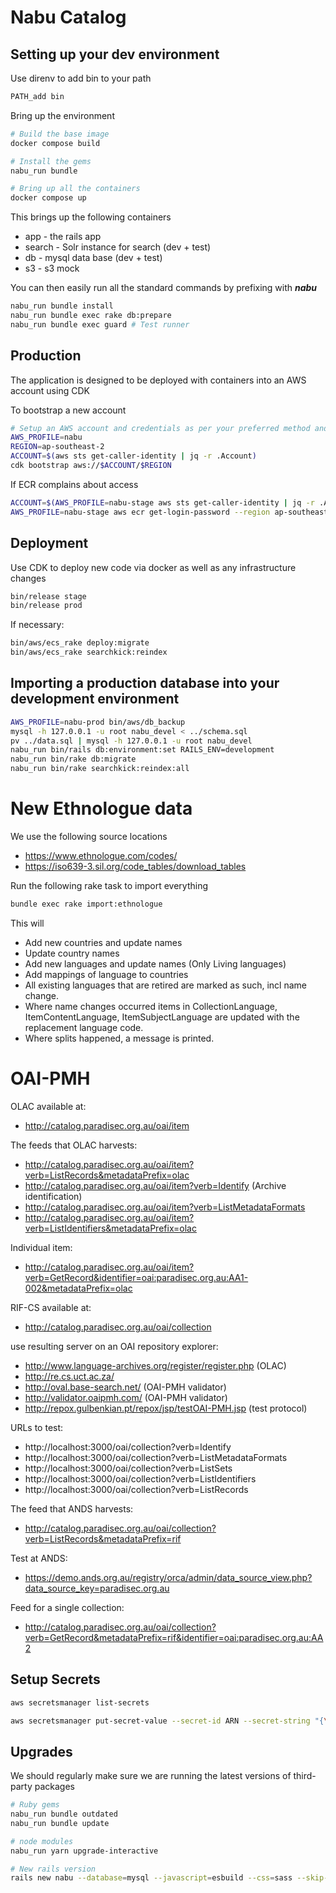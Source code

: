 # Nabu Catalog

## Setting up your dev environment

Use direnv to add bin to your path
```bash
PATH_add bin
```

Bring up the environment

```bash
# Build the base image
docker compose build

# Install the gems
nabu_run bundle

# Bring up all the containers
docker compose up
```

This brings up the following containers
* app - the rails app
* search - Solr instance for search (dev + test)
* db - mysql data base (dev + test)
* s3 - s3 mock

You can then easily run all the standard commands by prefixing with ***nabu***

``` bash
nabu_run bundle install
nabu_run bundle exec rake db:prepare
nabu_run bundle exec guard # Test runner
```

## Production

The application is designed to be deployed with containers into an AWS account using CDK

To bootstrap a new account

```bash
# Setup an AWS account and credentials as per your preferred method and set the environment to use it
AWS_PROFILE=nabu
REGION=ap-southeast-2
ACCOUNT=$(aws sts get-caller-identity | jq -r .Account)
cdk bootstrap aws://$ACCOUNT/$REGION
```

If ECR complains about access
```bash
ACCOUNT=$(AWS_PROFILE=nabu-stage aws sts get-caller-identity | jq -r .Account)
AWS_PROFILE=nabu-stage aws ecr get-login-password --region ap-southeast-2 | docker login --username AWS --password-stdin $ACCOUNT.dkr.ecr.ap-southeast-2.amazonaws.com
```

## Deployment

Use CDK to deploy new code via docker as well as any infrastructure changes

``` bash
bin/release stage
bin/release prod
```

If necessary:

``` bash
bin/aws/ecs_rake deploy:migrate
bin/aws/ecs_rake searchkick:reindex
```

## Importing a production database into your development environment

``` bash
AWS_PROFILE=nabu-prod bin/aws/db_backup
mysql -h 127.0.0.1 -u root nabu_devel < ../schema.sql
pv ../data.sql | mysql -h 127.0.0.1 -u root nabu_devel
nabu_run bin/rails db:environment:set RAILS_ENV=development
nabu_run bin/rake db:migrate
nabu_run bin/rake searchkick:reindex:all
```

# New Ethnologue data

We use the following source locations
* https://www.ethnologue.com/codes/
* https://iso639-3.sil.org/code_tables/download_tables

Run the following rake task to import everything

``` bash
bundle exec rake import:ethnologue
```

This will
* Add new countries and update names
* Update country names
* Add new languages and update names (Only Living languages)
* Add mappings of language to countries
* All existing languages that are retired are marked as such, incl name change.
* Where name changes occurred items in CollectionLanguage, ItemContentLanguage, ItemSubjectLanguage are updated with the replacement language code.
* Where splits happened, a message is printed.

# OAI-PMH

OLAC available at:
  * http://catalog.paradisec.org.au/oai/item

The feeds that OLAC harvests:
  * http://catalog.paradisec.org.au/oai/item?verb=ListRecords&metadataPrefix=olac
  * http://catalog.paradisec.org.au/oai/item?verb=Identify (Archive identification)
  * http://catalog.paradisec.org.au/oai/item?verb=ListMetadataFormats
  * http://catalog.paradisec.org.au/oai/item?verb=ListIdentifiers&metadataPrefix=olac

Individual item:
  * http://catalog.paradisec.org.au/oai/item?verb=GetRecord&identifier=oai:paradisec.org.au:AA1-002&metadataPrefix=olac

RIF-CS available at:
  * http://catalog.paradisec.org.au/oai/collection

  use resulting server on an OAI repository explorer:
  * http://www.language-archives.org/register/register.php (OLAC)
  * http://re.cs.uct.ac.za/
  * http://oval.base-search.net/ (OAI-PMH validator)
  * http://validator.oaipmh.com/ (OAI-PMH validator)
  * http://repox.gulbenkian.pt/repox/jsp/testOAI-PMH.jsp (test protocol)

  URLs to test:
  * http://localhost:3000/oai/collection?verb=Identify
  * http://localhost:3000/oai/collection?verb=ListMetadataFormats
  * http://localhost:3000/oai/collection?verb=ListSets
  * http://localhost:3000/oai/collection?verb=ListIdentifiers
  * http://localhost:3000/oai/collection?verb=ListRecords

The feed that ANDS harvests:
  * http://catalog.paradisec.org.au/oai/collection?verb=ListRecords&metadataPrefix=rif

Test at ANDS:
  * https://demo.ands.org.au/registry/orca/admin/data_source_view.php?data_source_key=paradisec.org.au

Feed for a single collection:
  * http://catalog.paradisec.org.au/oai/collection?verb=GetRecord&metadataPrefix=rif&identifier=oai:paradisec.org.au:AA2


## Setup Secrets

```bash
aws secretsmanager list-secrets

aws secretsmanager put-secret-value --secret-id ARN --secret-string "{\"site_key\":\"***\", \"secret_key\":\"***\"}"
```

## Upgrades

We should regularly make sure we are running the latest versions of third-party packages

```bash
# Ruby gems
nabu_run bundle outdated
nabu_run bundle update

# node modules
nabu_run yarn upgrade-interactive

# New rails version
rails new nabu --database=mysql --javascript=esbuild --css=sass --skip-action-cable
